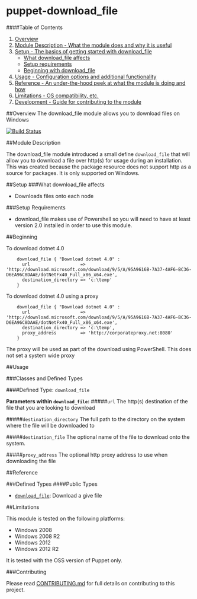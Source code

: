 # puppet-download_file

####Table of Contents

1. [Overview](#overview)
2. [Module Description - What the module does and why it is useful](#module-description)
3. [Setup - The basics of getting started with download_file](#setup)
    * [What download_file affects](#what-download_file-affects)
    * [Setup requirements](#setup-requirements)
    * [Beginning with download_file](#beginning-with-download_file)
4. [Usage - Configuration options and additional functionality](#usage)
5. [Reference - An under-the-hood peek at what the module is doing and how](#reference)
5. [Limitations - OS compatibility, etc.](#limitations)
6. [Development - Guide for contributing to the module](#development)

##Overview
The download_file module allows you to download files on Windows

[![Build Status](https://travis-ci.org/opentable/puppet-download_file.png?branch=master)](https://travis-ci.org/opentable/puppet-download_file)

##Module Description

The download_file module introduced a small define `download_file` that will allow you to download a file over http(s) for usage during an installation.
This was created because the package resource does not support http as a source for packages.
It is only supported on Windows.

##Setup
###What download_file affects
* Downloads files onto each node

###Setup Requirements
* download_file makes use of Powershell so you will need to have at least version 2.0 installed in order to use this module.

##Beginning

To download dotnet 4.0

```puppet
    download_file { "Download dotnet 4.0" :
      url                   => 'http://download.microsoft.com/download/9/5/A/95A9616B-7A37-4AF6-BC36-D6EA96C8DAAE/dotNetFx40_Full_x86_x64.exe',
      destination_directory => 'c:\temp'
    }
```

To download dotnet 4.0 using a proxy

```puppet
    download_file { "Download dotnet 4.0" :
      url                   => 'http://download.microsoft.com/download/9/5/A/95A9616B-7A37-4AF6-BC36-D6EA96C8DAAE/dotNetFx40_Full_x86_x64.exe',
      destination_directory => 'c:\temp',
      proxy_address         => 'http://corporateproxy.net:8080'
    }
```

The proxy will be used as part of the download using PowerShell. This does not set a system wide proxy

##Usage

###Classes and Defined Types

####Defined Type: `download_file`

**Parameters within `download_file`:**
#####`url`
The http(s) destination of the file that you are looking to download

#####`destination_directory`
The full path to the directory on the system where the file will be downloaded to

#####`destination_file`
The optional name of the file to download onto the system.

#####`proxy_address`
The optional http proxy address to use when downloading the file

##Reference

###Defined Types
####Public Types
* [`download_file`](#defined-download_file): Download a give file

##Limitations

This module is tested on the following platforms:

* Windows 2008
* Windows 2008 R2
* Windows 2012
* Windows 2012 R2

It is tested with the OSS version of Puppet only.

###Contributing

Please read [CONTRIBUTING.md](CONTRIBUTING.md) for full details on contributing to this project.
